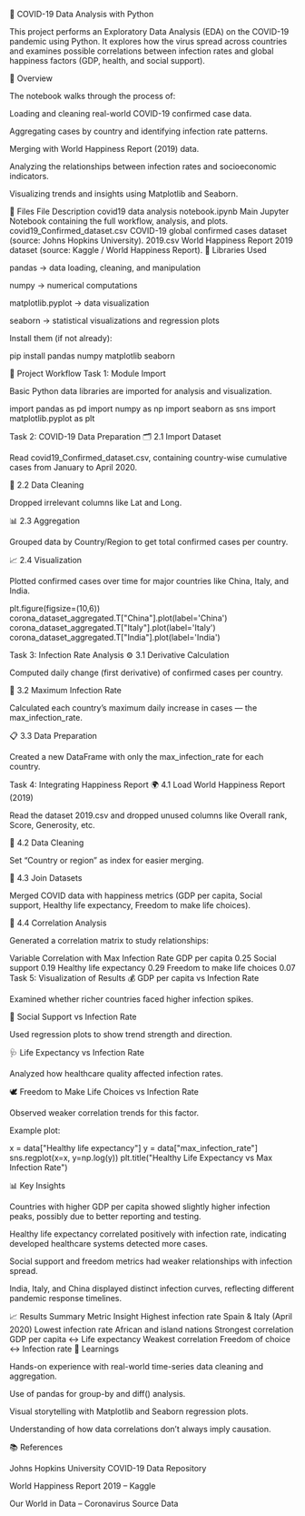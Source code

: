 🦠 COVID-19 Data Analysis with Python

This project performs an Exploratory Data Analysis (EDA) on the COVID-19 pandemic using Python.
It explores how the virus spread across countries and examines possible correlations between infection rates and global happiness factors (GDP, health, and social support).

📘 Overview

The notebook walks through the process of:

Loading and cleaning real-world COVID-19 confirmed case data.

Aggregating cases by country and identifying infection rate patterns.

Merging with World Happiness Report (2019) data.

Analyzing the relationships between infection rates and socioeconomic indicators.

Visualizing trends and insights using Matplotlib and Seaborn.

📂 Files
File	Description
covid19 data analysis notebook.ipynb	Main Jupyter Notebook containing the full workflow, analysis, and plots.
covid19_Confirmed_dataset.csv	COVID-19 global confirmed cases dataset (source: Johns Hopkins University).
2019.csv	World Happiness Report 2019 dataset (source: Kaggle / World Happiness Report).
🧰 Libraries Used

pandas → data loading, cleaning, and manipulation

numpy → numerical computations

matplotlib.pyplot → data visualization

seaborn → statistical visualizations and regression plots

Install them (if not already):

pip install pandas numpy matplotlib seaborn

🧩 Project Workflow
Task 1: Module Import

Basic Python data libraries are imported for analysis and visualization.

import pandas as pd
import numpy as np
import seaborn as sns
import matplotlib.pyplot as plt

Task 2: COVID-19 Data Preparation
🗂️ 2.1 Import Dataset

Read covid19_Confirmed_dataset.csv, containing country-wise cumulative cases from January to April 2020.

🧹 2.2 Data Cleaning

Dropped irrelevant columns like Lat and Long.

📊 2.3 Aggregation

Grouped data by Country/Region to get total confirmed cases per country.

📈 2.4 Visualization

Plotted confirmed cases over time for major countries like China, Italy, and India.

plt.figure(figsize=(10,6))
corona_dataset_aggregated.T["China"].plot(label='China')
corona_dataset_aggregated.T["Italy"].plot(label='Italy')
corona_dataset_aggregated.T["India"].plot(label='India')

Task 3: Infection Rate Analysis
⚙️ 3.1 Derivative Calculation

Computed daily change (first derivative) of confirmed cases per country.

🚨 3.2 Maximum Infection Rate

Calculated each country’s maximum daily increase in cases — the max_infection_rate.

📋 3.3 Data Preparation

Created a new DataFrame with only the max_infection_rate for each country.

Task 4: Integrating Happiness Report
🌍 4.1 Load World Happiness Report (2019)

Read the dataset 2019.csv and dropped unused columns like Overall rank, Score, Generosity, etc.

🧾 4.2 Data Cleaning

Set “Country or region” as index for easier merging.

🔗 4.3 Join Datasets

Merged COVID data with happiness metrics (GDP per capita, Social support, Healthy life expectancy, Freedom to make life choices).

🔢 4.4 Correlation Analysis

Generated a correlation matrix to study relationships:

Variable	Correlation with Max Infection Rate
GDP per capita	0.25
Social support	0.19
Healthy life expectancy	0.29
Freedom to make life choices	0.07
Task 5: Visualization of Results
💰 GDP per capita vs Infection Rate

Examined whether richer countries faced higher infection spikes.

🤝 Social Support vs Infection Rate

Used regression plots to show trend strength and direction.

🩺 Life Expectancy vs Infection Rate

Analyzed how healthcare quality affected infection rates.

🕊️ Freedom to Make Life Choices vs Infection Rate

Observed weaker correlation trends for this factor.

Example plot:

x = data["Healthy life expectancy"]
y = data["max_infection_rate"]
sns.regplot(x=x, y=np.log(y))
plt.title("Healthy Life Expectancy vs Max Infection Rate")

📊 Key Insights

Countries with higher GDP per capita showed slightly higher infection peaks, possibly due to better reporting and testing.

Healthy life expectancy correlated positively with infection rate, indicating developed healthcare systems detected more cases.

Social support and freedom metrics had weaker relationships with infection spread.

India, Italy, and China displayed distinct infection curves, reflecting different pandemic response timelines.

📈 Results Summary
Metric	Insight
Highest infection rate	Spain & Italy (April 2020)
Lowest infection rate	African and island nations
Strongest correlation	GDP per capita ↔ Life expectancy
Weakest correlation	Freedom of choice ↔ Infection rate
🧠 Learnings

Hands-on experience with real-world time-series data cleaning and aggregation.

Use of pandas for group-by and diff() analysis.

Visual storytelling with Matplotlib and Seaborn regression plots.

Understanding of how data correlations don’t always imply causation.

📚 References

Johns Hopkins University COVID-19 Data Repository

World Happiness Report 2019 – Kaggle

Our World in Data – Coronavirus Source Data
